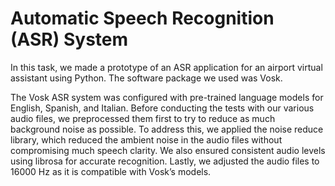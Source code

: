 # Automatic Speech Recognition (ASR) System

In this task, we made a prototype of an ASR application for an airport virtual assistant using Python. The software package we used was Vosk.

The Vosk ASR system was configured with pre-trained language models for English, Spanish, and Italian. Before conducting the tests with our various audio files, we preprocessed them first to try to reduce as much background noise as possible. To address this, we applied the noise reduce library, which reduced the ambient noise in the audio files without compromising much speech clarity. We also ensured consistent audio levels using librosa for accurate recognition. Lastly, we adjusted the audio files to 16000 Hz as it is compatible with Vosk’s models.